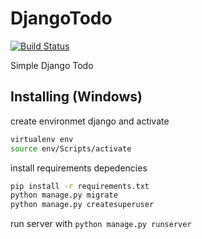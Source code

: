 # DjangoTodo
[![Build Status](https://travis-ci.org/taufanbudiman/DjangoTodo.svg?branch=master)](https://travis-ci.org/taufanbudiman/DjangoTodo)

Simple Django Todo

## Installing (Windows)
create environmet django and activate
```bash
virtualenv env
source env/Scripts/activate
```

install requirements depedencies
```bash
pip install -r requirements.txt
python manage.py migrate
python manage.py createsuperuser
```

run server with `python manage.py runserver`
